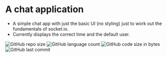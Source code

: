 # A chat application
 

- A simple chat app with just the basic UI (no styling) just to work out the fundamentals of socket.io.</li>
- Currently displays the correct time and the default user.</li>

![GitHub repo size](https://img.shields.io/github/repo-size/DeeAnnEye/socketTest) ![GitHub language count](https://img.shields.io/github/languages/count/DeeAnnEye/socketTest) ![GitHub code size in bytes](https://img.shields.io/github/languages/code-size/DeeAnnEye/socketTest) ![GitHub last commit](https://img.shields.io/github/last-commit/DeeAnnEye/socketTest)
